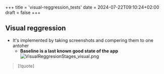 +++
title = 'visual-reggression_tests'
date = 2024-07-22T09:10:24+02:00
draft = false
+++

## Visual reggression 


- It's implemented by taking screenshots and compering them to one antoher 
	- **Baseline is a last known good state of the app**
	![VisualReggresionStages_visual.png](/Notes/VisualReggresionStages_visual.png)


>[!quote] 